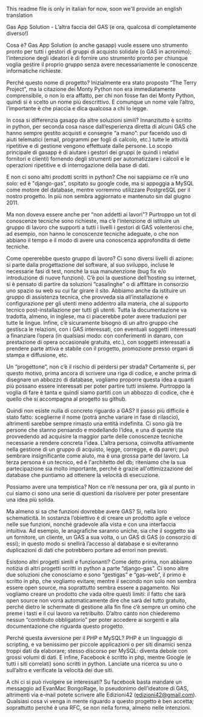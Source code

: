 This readme file is only in italian for now, soon we'll provide an english translation

Gas App Solution - L’altra faccia del GAS
(e ora, qualcosa di completamente diverso!)

Cosa è?
Gas App Solution (o anche gasapp) vuole essere uno strumento pronto per tutti i gestori di gruppi di acquisto solidale (o GAS in acronimo); l’intenzione degli ideatori è di fornire uno strumento pronto per chiunque voglia gestire il proprio gruppo senza avere necessariamente le conoscenze informatiche richieste.

Perché questo nome di progetto?
Inizialmente era stato proposto “The Terry Project”, ma la citazione dei Monty Python non era immediatamente comprensibile, o non lo era affatto, per chi non fosse fan dei Monty Python, quindi si è scelto un nome più descrittivo.
E comunque un nome vale l’altro, l’importante è che piaccia e dica qualcosa a chi lo legge.

In cosa si differenzia gasapp da altre soluzioni simili?
Innanzitutto è scritto in python, per seconda cosa nasce dall’esperienza diretta di alcuni GAS che hanno sempre gestito acquisti e consegne “a mano”: pur facendo uso di aiuti telematici (email, programmi per fogli di calcolo, etc.) tutte le attività ripetitive e di gestione vengono effettuate dalle persone. Lo scopo principale di gasapp è di aiutare i gestori dei gruppi (e quindi i relativi fornitori e clienti) fornendo degli strumenti per automatizzare i calcoli e le operazioni ripetitive e di interrogazione della base di dati.

E non ci sono altri prodotti scritti in python?
Che noi sappiamo ce n’è uno solo: ed è "django-gas", ospitato su google code, ma si appoggia a MySQL come motore del database, mentre vorremmo utilizzare PostgreSQL per il nostro progetto. In più non sembra aggiornato e mantenuto sin dal giugno 2011.

Ma non doveva essere anche per “non addetti ai lavori”?
Purtroppo un tot di conoscenze tecniche sono richieste, ma c’è l’intenzione di istituire un gruppo di lavoro che supporti a tutti i livelli i gestori di GAS volenterosi che, ad esempio, non hanno le conoscenze tecniche adeguate, o che non abbiano il tempo e il modo di avere una conoscenza approfondita di dette tecniche.

Come opererebbe questo gruppo di lavoro?
Ci sono diversi livelli di azione: si parte dalla progettazione del software, al suo sviluppo, incluse le necessarie fasi di test, nonché la sua manutenzione (bug fix e/o introduzione di nuove funzioni).
C’è poi la questione dell’hosting su internet, si è pensato di partire da soluzioni “casalinghe” o di affittare in consorzio uno spazio su web su cui far girare il sito.
Abbiamo anche da istituire un gruppo di assistenza tecnica, che provveda sia all’installazione e configurazione per gli utenti meno addentro alla materia, che al supporto tecnico post-installazione per tutti gli utenti.
Tutta la documentazione va tradotta, almeno, in inglese, ma ci piacerebbe poter avere traduzioni per tutte le lingue.
Infine, c’è sicuramente bisogno di un altro gruppo che gestisca le relazioni, con i GAS interessati, con eventuali soggetti interessati a finanziare l’opera (in qualsiasi modo: con conferimenti in danaro, con prestazione di opera occasionale gratuita, etc.), con soggetti interessati a prendere parte attiva e stabile con il progetto, promozione presso organi di stampa e diffusione, etc.

Un “progettone”, non c’è il rischio di perdersi per strada?
Certamente sì, per questo motivo, prima ancora di scrivere una riga di codice, e anche prima di disegnare un abbozzo di database, vogliamo proporre questa idea a quanti più possano essere interessati per poter partire tutti insieme.
Purtroppo la voglia di fare è tanta e quindi siamo partiti con un abbozzo di codice, che è quello che si accompagna al progetto su github.

Quindi non esiste nulla di concreto riguardo a GAS?
Il passo più difficile è stato fatto: sceglierne il nome (potrà anche variare in fase di rilascio), altrimenti sarebbe sempre rimasto una entità indefinita.
Ci sono già tre persone che stanno pensando e modellando l’idea, e una di queste sta provvedendo ad acquisire la maggior parte delle conoscenze tecniche necessarie a rendere concreta l’idea.
L’altra persona, coinvolta attivamente nella gestione di un gruppo di acquisto, legge, corregge, e dà pareri; può sembrare insignificante come aiuto, ma è una grossa parte del lavoro.
La terza persona è un tecnico, ed è l'architetto del db; riteniamo che la sua partecipazione sia molto importante, perché è grazie all'ottimizzazione del database che puntiamo ad ottenere la velocità di esecuzione.

Possiamo avere una tempistica?
Non ce n’è nessuna per ora, già al punto in cui siamo ci sono una serie di questioni da risolvere per poter presentare una idea più solida.

Ma almeno si sa che funzioni dovrebbe avere GAS?
Sì, nella loro schematicità.
In sostanza l’obiettivo è di creare un prodotto agile e veloce nelle sue funzioni, nonché gradevole alla vista e con una interfaccia intuitiva.
Ad esempio, le anagrafiche saranno uniche, sia che il soggetto sia un fornitore, un cliente, un GAS a sua volta, o un GAS di GAS (o consorzio di essi); in questo modo si snellirà l’accesso al database e si eviteranno duplicazioni di dati che potrebbero portare ad errori non previsti.

Esistono altri progetti simili e funzionanti?
Come detto prima, non abbiamo notizia di altri progetti scritti in python a parte “django-gas”.
Ci sono altre due soluzioni che conosciamo e sono “gestigas” e “gas-web”, il primo è scritto in php, che vogliamo evitare; mentre il secondo non solo non sembra essere open source, ma soprattutto sembra essere a pagamento.
Noi vogliamo creare un prodotto che vada oltre questi limiti: il fatto che sarà open source non vorrà automaticamente dire che sarà del tutto gratuito, perché dietro le schermate di gestione alla fin fine c’è sempre un omino che preme i tasti e il cui lavoro va retribuito.
D’altro canto non chiederemo nessun “contributo obbligatorio” per poter accedere ai sorgenti e alla documentazione che riguarda questo progetto.

Perché questa avversione per il PHP e MySQL?
PHP è un linguaggio di scripting, e va benissimo per piccole applicazioni o per siti dinamici senza troppi dati da elaborare; stesso discorso per MySQL: diventa debole con grossi volumi di dati.
E infine, Facebook è scritto in php, mentre Google (e tutti i siti correlati) sono scritti in python. Lanciate una ricerca su uno o sull’altro e verificate la velocità dei due siti.

A chi ci si può rivolgere se interessati?
Su facebook basta mandare un messaggio ad EvanMac BongoRage, lo pseudonimo dell’ideatore di GAS, altrimenti via e-mail potete scrivere alle Edizioni42 (edizioni42@gmail.com). Qualsiasi cosa vi venga in mente riguardo a questo progetto è ben accetta; soprattutto perché è una RFC, se non nella forma, almeno nelle intenzioni.
